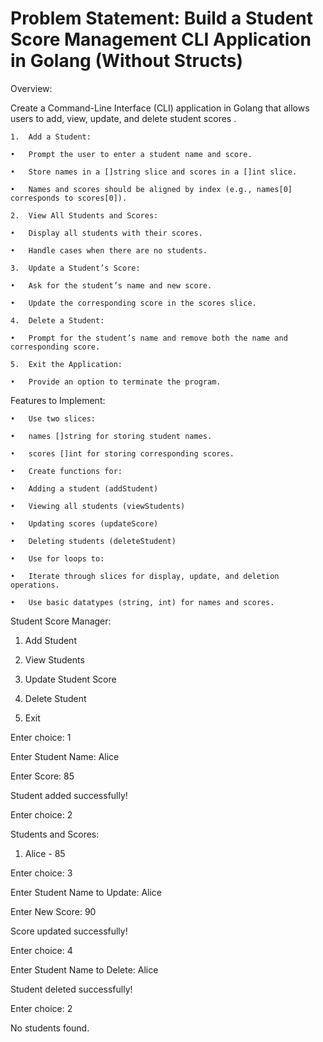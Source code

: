 # Problem Statement: Build a Student Score Management CLI Application in Golang (Without Structs)

Overview:

Create a Command-Line Interface (CLI) application in Golang that allows users to add, view, update, and delete student scores .

    1.	Add a Student:

    •	Prompt the user to enter a student name and score.

    •	Store names in a []string slice and scores in a []int slice.

    •	Names and scores should be aligned by index (e.g., names[0] corresponds to scores[0]).

    2.	View All Students and Scores:

    •	Display all students with their scores.

    •	Handle cases when there are no students.

    3.	Update a Student’s Score:

    •	Ask for the student’s name and new score.

    •	Update the corresponding score in the scores slice.

    4.	Delete a Student:

    •	Prompt for the student’s name and remove both the name and corresponding score.

    5.	Exit the Application:

    •	Provide an option to terminate the program.

Features to Implement:

    •	Use two slices:

    •	names []string for storing student names.

    •	scores []int for storing corresponding scores.

    •	Create functions for:

    •	Adding a student (addStudent)

    •	Viewing all students (viewStudents)

    •	Updating scores (updateScore)

    •	Deleting students (deleteStudent)

    •	Use for loops to:

    •	Iterate through slices for display, update, and deletion operations.

    •	Use basic datatypes (string, int) for names and scores.

Student Score Manager:

1. Add Student

2. View Students

3. Update Student Score

4. Delete Student

5. Exit

Enter choice: 1

Enter Student Name: Alice

Enter Score: 85

Student added successfully!

Enter choice: 2

Students and Scores:

1. Alice - 85

Enter choice: 3

Enter Student Name to Update: Alice

Enter New Score: 90

Score updated successfully!

Enter choice: 4

Enter Student Name to Delete: Alice

Student deleted successfully!

Enter choice: 2

No students found.
